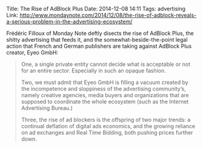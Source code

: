 Title: The Rise of AdBlock Plus
Date: 2014-12-08 14:11
Tags: advertising
Link: http://www.mondaynote.com/2014/12/08/the-rise-of-adblock-reveals-a-serious-problem-in-the-advertising-ecosystem/

Frédéric Filloux of Monday Note deftly disects the rise of AdBlock Plus, the shitty advertising that
feeds it, and the somewhat-beside-the-point legal action that French and German publishers are
taking against AdBlock Plus creator, Eyeo GmbH:

> One, a single private entity cannot decide what is acceptable or not for an entire sector.
> Especially in such an opaque fashion.
> 
> Two, we must admit that Eyeo GmbH is filling a vacuum created by the incompetence and sloppiness
> of the advertising community’s, namely creative agencies, media buyers and organizations that are
> supposed to coordinate the whole ecosystem (such as the Internet Advertising Bureau.)
>
> Three, the rise of ad blockers is the offspring of two major trends: a continual deflation of
> digital ads economics, and the growing reliance on ad exchanges and Real Time Bidding, both
> pushing prices further down.